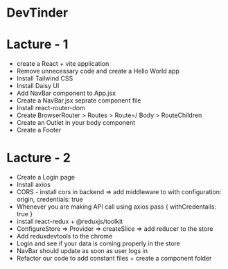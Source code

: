# DevTinder

# Lacture - 1

- create a React + vite application
- Remove unnecessary code and create a Hello World app
- Install Tailwind CSS
- Install Daisy UI
- Add NavBar component to App.jsx
- Create a NavBar.jsx seprate component file
- Install react-router-dom
- Create BrowserRouter > Routes > Route=/ Body > RouteChildren
- Create an Outlet in your body component
- Create a Footer

# Lacture - 2

- Create a Login page
- Install axios
- CORS - install cors in backend => add middleware to with configuration: origin, credentials: true
- Whenever you are making API call using axios pass { withCredentails: true }
- install react-redux + @reduxjs/toolkit
- ConfigureStore => Provider => createSlice => add reducer to the store
- Add reduxdevtools to the chrome
- Login and see if your data is coming properly in the store
- NavBar should update as soon as user logs in
- Refactor our code to add constant files + create a component folder
